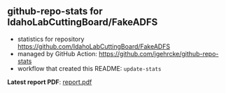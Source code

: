 ## github-repo-stats for IdahoLabCuttingBoard/FakeADFS

- statistics for repository https://github.com/IdahoLabCuttingBoard/FakeADFS
- managed by GitHub Action: https://github.com/jgehrcke/github-repo-stats
- workflow that created this README: `update-stats`

**Latest report PDF**: [report.pdf](https://github.com/idaholab/repository-statistics/raw/main/IdahoLabCuttingBoard/FakeADFS/latest-report/report.pdf)

